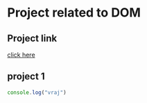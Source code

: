 # Project related to DOM

## Project link
[click here](https://stackblitz.com/edit/dom-project-chaiaurcode?file=index.html)

## project 1
```javascript
console.log("vraj")
```